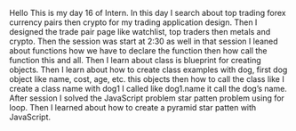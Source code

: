 Hello
 This is my day 16 of Intern. In this day I search about top trading forex
currency pairs then crypto for my trading application design. Then I designed
the trade pair page like watchlist, top traders then metals and crypto. Then the
session was start at 2:30 as well in that session I leaned about functions how
we have to declare the function then how call the function this and all. Then I
learn about class is blueprint for creating objects.
Then I learn about how to create class examples with dog, first dog object
like name, cost, age, etc. this objects then how to call the class like I create a
class name with dog1 I called like dog1.name it call the dog’s name. After
session I solved the JavaScript problem star patten problem using for loop.
Then I learned about how to create a pyramid star patten with JavaScript.
